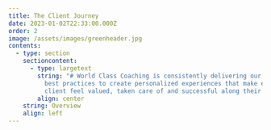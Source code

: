 ```yaml
---
title: The Client Journey
date: 2023-01-02T22:33:00.000Z
order: 2
image: /assets/images/greenheader.jpg
contents:
  - type: section
    sectioncontent:
      - type: largetext
        string: "# World Class Coaching is consistently delivering our service through
          best practices to create personalized experiences that make each
          client feel valued, taken care of and successful along their journey."
        align: center
    string: Overview
    align: left
---
```

